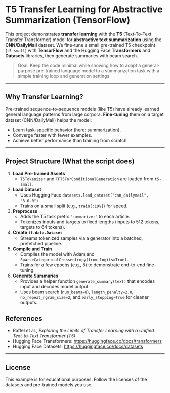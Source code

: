 # T5 Transfer Learning for Abstractive Summarization (TensorFlow)

This project demonstrates **transfer learning** with the **T5** (Text-To-Text Transfer Transformer) model for **abstractive text summarization** using the **CNN/DailyMail** dataset. We fine-tune a small pre-trained T5 checkpoint (`t5-small`) with **TensorFlow** and the Hugging Face **Transformers** and **Datasets** libraries, then generate summaries with beam search.

> Goal: Keep the code minimal while showing how to adapt a general-purpose pre-trained language model to a summarization task with a simple training loop and generation settings.

---

## Why Transfer Learning?
Pre-trained sequence-to-sequence models (like T5) have already learned general language patterns from large corpora. **Fine-tuning** them on a target dataset (CNN/DailyMail) helps the model:
- Learn task-specific behavior (here: summarization).
- Converge faster with fewer examples.
- Achieve better performance than training from scratch.

---

## Project Structure (What the script does)

1. **Load Pre-trained Assets**
   - `T5Tokenizer` and `TFT5ForConditionalGeneration` are loaded from `t5-small`.
2. **Load Dataset**
   - Uses Hugging Face `datasets.load_dataset("cnn_dailymail", "3.0.0")`.
   - Trains on a small split (e.g., `train[:10%]`) for speed.
3. **Preprocess**
   - Adds the T5 task prefix `"summarize:"` to each article.
   - Tokenizes inputs and targets to fixed lengths (inputs to 512 tokens, targets to 64 tokens).
4. **Create `tf.data.Dataset`**
   - Streams tokenized samples via a generator into a batched, prefetched pipeline.
5. **Compile and Train**
   - Compiles the model with Adam and `SparseCategoricalCrossentropy(from_logits=True)`.
   - Trains for a few epochs (e.g., 5) to demonstrate end-to-end fine-tuning.
6. **Generate Summaries**
   - Provides a helper function `generate_summary(text)` that encodes input and decodes model output.
   - Uses beam search (`num_beams=8`), `length_penalty=2.0`, `no_repeat_ngram_size=2`, and `early_stopping=True` for cleaner outputs.


## References
- Raffel et al., *Exploring the Limits of Transfer Learning with a Unified Text-to-Text Transformer (T5)*.
- Hugging Face Transformers: <https://huggingface.co/docs/transformers>
- Hugging Face Datasets: <https://huggingface.co/docs/datasets>

---

## License
This example is for educational purposes. Follow the licenses of the datasets and pre-trained models you use.
